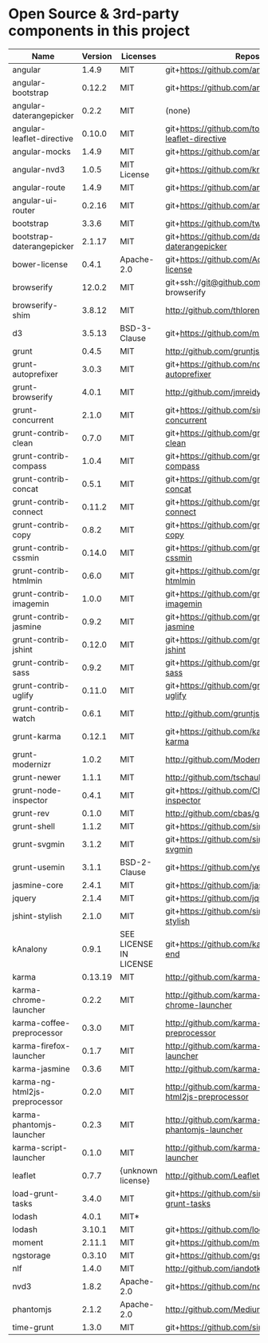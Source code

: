 # Open Source & 3rd-party components in this project

| Name | Version| Licenses | Repository |
| ---- |------- | -------- | ---------- |
| angular | 1.4.9 | MIT | git+https://github.com/angular/angular.js |
| angular-bootstrap | 0.12.2 | MIT | git+https://github.com/angular-ui/bootstrap |
| angular-daterangepicker | 0.2.2 | MIT | (none) |
| angular-leaflet-directive | 0.10.0 | MIT | git+https://github.com/tombatossals/angular-leaflet-directive |
| angular-mocks | 1.4.9 | MIT | git+https://github.com/angular/angular.js |
| angular-nvd3 | 1.0.5 | MIT License | git+https://github.com/krispo/angular-nvd3 |
| angular-route | 1.4.9 | MIT | git+https://github.com/angular/angular.js |
| angular-ui-router | 0.2.16 | MIT | git+https://github.com/angular-ui/ui-router |
| bootstrap | 3.3.6 | MIT | git+https://github.com/twbs/bootstrap |
| bootstrap-daterangepicker | 2.1.17 | MIT | git+https://github.com/dangrossman/bootstrap-daterangepicker |
| bower-license | 0.4.1 | Apache-2.0 | git+https://github.com/AceMetrix/bower-license |
| browserify | 12.0.2 | MIT | git+ssh://git@github.com/substack/node-browserify |
| browserify-shim | 3.8.12 | MIT | http://github.com/thlorenz/browserify-shim |
| d3 | 3.5.13 | BSD-3-Clause | git+https://github.com/mbostock/d3 |
| grunt | 0.4.5 | MIT | http://github.com/gruntjs/grunt |
| grunt-autoprefixer | 3.0.3 | MIT | git+https://github.com/ndmitry/grunt-autoprefixer |
| grunt-browserify | 4.0.1 | MIT | http://github.com/jmreidy/grunt-browserify |
| grunt-concurrent | 2.1.0 | MIT | git+https://github.com/sindresorhus/grunt-concurrent |
| grunt-contrib-clean | 0.7.0 | MIT | git+https://github.com/gruntjs/grunt-contrib-clean |
| grunt-contrib-compass | 1.0.4 | MIT | git+https://github.com/gruntjs/grunt-contrib-compass |
| grunt-contrib-concat | 0.5.1 | MIT | git+https://github.com/gruntjs/grunt-contrib-concat |
| grunt-contrib-connect | 0.11.2 | MIT | git+https://github.com/gruntjs/grunt-contrib-connect |
| grunt-contrib-copy | 0.8.2 | MIT | git+https://github.com/gruntjs/grunt-contrib-copy |
| grunt-contrib-cssmin | 0.14.0 | MIT | git+https://github.com/gruntjs/grunt-contrib-cssmin |
| grunt-contrib-htmlmin | 0.6.0 | MIT | git+https://github.com/gruntjs/grunt-contrib-htmlmin |
| grunt-contrib-imagemin | 1.0.0 | MIT | git+https://github.com/gruntjs/grunt-contrib-imagemin |
| grunt-contrib-jasmine | 0.9.2 | MIT | git+https://github.com/gruntjs/grunt-contrib-jasmine |
| grunt-contrib-jshint | 0.12.0 | MIT | git+https://github.com/gruntjs/grunt-contrib-jshint |
| grunt-contrib-sass | 0.9.2 | MIT | git+https://github.com/gruntjs/grunt-contrib-sass |
| grunt-contrib-uglify | 0.11.0 | MIT | git+https://github.com/gruntjs/grunt-contrib-uglify |
| grunt-contrib-watch | 0.6.1 | MIT | http://github.com/gruntjs/grunt-contrib-watch |
| grunt-karma | 0.12.1 | MIT | git+https://github.com/karma-runner/grunt-karma |
| grunt-modernizr | 1.0.2 | MIT | http://github.com/Modernizr/grunt-modernizr |
| grunt-newer | 1.1.1 | MIT | http://github.com/tschaub/grunt-newer |
| grunt-node-inspector | 0.4.1 | MIT | git+https://github.com/ChrisWren/grunt-node-inspector |
| grunt-rev | 0.1.0 | MIT | http://github.com/cbas/grunt-rev |
| grunt-shell | 1.1.2 | MIT | git+https://github.com/sindresorhus/grunt-shell |
| grunt-svgmin | 3.1.2 | MIT | git+https://github.com/sindresorhus/grunt-svgmin |
| grunt-usemin | 3.1.1 | BSD-2-Clause | git+https://github.com/yeoman/grunt-usemin |
| jasmine-core | 2.4.1 | MIT | git+https://github.com/jasmine/jasmine |
| jquery | 2.1.4 | MIT | git+https://github.com/jquery/jquery |
| jshint-stylish | 2.1.0 | MIT | git+https://github.com/sindresorhus/jshint-stylish |
| kAnalony | 0.9.1 | SEE LICENSE IN LICENSE | git+https://github.com/kaltura/kanalony-front-end |
| karma | 0.13.19 | MIT | http://github.com/karma-runner/karma |
| karma-chrome-launcher | 0.2.2 | MIT | http://github.com/karma-runner/karma-chrome-launcher |
| karma-coffee-preprocessor | 0.3.0 | MIT | http://github.com/karma-runner/karma-coffee-preprocessor |
| karma-firefox-launcher | 0.1.7 | MIT | http://github.com/karma-runner/karma-firefox-launcher |
| karma-jasmine | 0.3.6 | MIT | http://github.com/karma-runner/karma-jasmine |
| karma-ng-html2js-preprocessor | 0.2.0 | MIT | http://github.com/karma-runner/karma-ng-html2js-preprocessor |
| karma-phantomjs-launcher | 0.2.3 | MIT | http://github.com/karma-runner/karma-phantomjs-launcher |
| karma-script-launcher | 0.1.0 | MIT | http://github.com/karma-runner/karma-script-launcher |
| leaflet | 0.7.7 | {unknown license} | http://github.com/Leaflet/Leaflet |
| load-grunt-tasks | 3.4.0 | MIT | git+https://github.com/sindresorhus/load-grunt-tasks |
| lodash | 4.0.1 | MIT* |  |
| lodash | 3.10.1 | MIT | git+https://github.com/lodash/lodash |
| moment | 2.11.1 | MIT | git+https://github.com/moment/moment |
| ngstorage | 0.3.10 | MIT | git+https://github.com/gsklee/ngStorage |
| nlf | 1.4.0 | MIT | http://github.com/iandotkelly/nlf |
| nvd3 | 1.8.2 | Apache-2.0 | git+https://github.com/novus/nvd3 |
| phantomjs | 2.1.2 | Apache-2.0 | http://github.com/Medium/phantomjs |
| time-grunt | 1.3.0 | MIT | git+https://github.com/sindresorhus/time-grunt |
